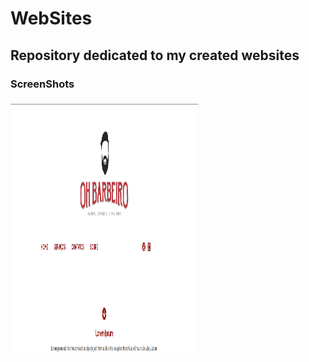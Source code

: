 # WebSites
<h2>Repository dedicated to my created websites</h2>

<h3>ScreenShots<h3>

<img src="/git_images/oh_barbeiro_header.png" width="300" height="400">
